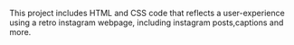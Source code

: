 This project includes HTML and CSS code that reflects a user-experience using a retro instagram webpage, including instagram posts,captions and more.
